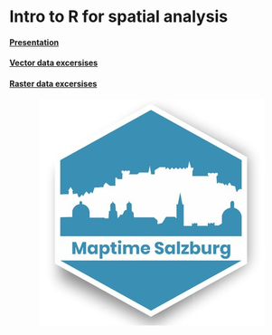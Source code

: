 # Intro to R for spatial analysis

#### [Presentation](https://luukvdmeer.github.io/maptimeR/presentation/presentation.html)
#### [Vector data excersises](https://luukvdmeer.github.io/maptimeR/excersises/vector.html)
#### [Raster data excersises](https://luukvdmeer.github.io/maptimeR/excersises/raster.html)

<img src="maptime.jpg" style="display: block; margin: auto;" />